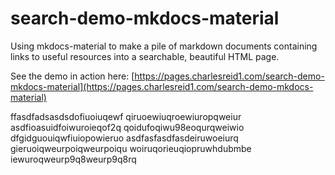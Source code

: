 # search-demo-mkdocs-material

Using mkdocs-material to make a pile of markdown documents containing links
to useful resources into a searchable, beautiful HTML page.

See the demo in action here: [https://pages.charlesreid1.com/search-demo-mkdocs-material](https://pages.charlesreid1.com/search-demo-mkdocs-material)

ffasdfadsasdsdofiuoiuqewf
qiruoewiuqroewiuropqweiur
asdfioasuidfoiwuroieqof2q
qoidufoqiwu98eoqurqweiwio
dfgidguouiqwfiuiopowieruo
asdfasfasdfasdeiruwoeiurq
gieruoiqweurpoiqweurpoiqu
woiruqorieuqiopruwhdubmbe
iewuroqweurp9q8weurp9q8rq

